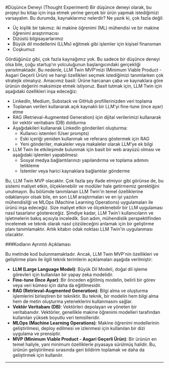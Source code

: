 #Düşünce Deneyi (Thought Experiment)
Bir düşünce deneyi olarak, bu projeyi bu kitap için inşa etmek yerine gerçek bir ürün yapmak istediğimizi varsayalım. Bu durumda, kaynaklarımız nelerdir? Ne yazık ki, çok fazla değil: 
- Üç kişilik bir takımız: iki makine öğrenimi (ML) mühendisi ve bir makine öğrenimi araştırmacısı 
- Dizüstü bilgisayarlarımız 
- Büyük dil modellerini (LLMs) eğitmek gibi işlemler için kişisel finansman 
- Coşkumuz 

Gördüğünüz gibi, çok fazla kaynağımız yok. Bu sadece bir düşünce deneyi olsa bile, çoğu startup'ın yolculuğunun başlangıcındaki gerçekliği yansıtmaktadır. Bu nedenle, LLM Twin MVP'mizi (Minimum Viable Product - Asgari Geçerli Ürün) ve hangi özellikleri seçmek istediğimizi tanımlarken çok stratejik olmalıyız. 
Amacımız basit: Ürüne harcanan çaba ve kaynaklara göre ürünün değerini maksimize etmek istiyoruz. 
Basit tutmak için, LLM Twin için aşağıdaki özellikleri inşa edeceğiz: 
- LinkedIn, Medium, Substack ve GitHub profillerinizden veri toplama 
- Toplanan verileri kullanarak açık kaynaklı bir LLM'yi fine-tune (ince ayar) etme 
- RAG (Retrieval-Augmented Generation) için dijital verilerimizi kullanarak bir vektör veritabanı (DB) doldurma 
- Aşağıdakileri kullanarak LinkedIn gönderileri oluşturma: 
  - Kullanıcı istemleri (User prompts) 
  - Eski içeriği yeniden kullanmak ve referans göstermek için RAG 
  - Yeni gönderiler, makaleler veya makaleler olarak LLM'ye ek bilgi 
- LLM Twin ile etkileşimde bulunmak için basit bir web arayüzü olması ve aşağıdaki işlemleri yapabilmesi: 
  - Sosyal medya bağlantılarınızı yapılandırma ve toplama adımını tetikleme 
  - İstemler veya harici kaynaklara bağlantılar gönderme 

Bu, LLM Twin MVP olacaktır. 
Çok fazla şey ifade etmiyor gibi görünse de, bu sistemi maliyet etkin, ölçeklenebilir ve modüler hale getirmemiz gerektiğini unutmayın. 
Bu bölümde tanımlanan LLM Twin'in temel özelliklerine odaklanıyor olsak bile, en son LLM araştırmaları ve en iyi yazılım mühendisliği ve MLOps (Machine Learning Operations) uygulamaları ile ürünü inşa edeceğiz. 
Size maliyet etkin ve ölçeklenebilir bir LLM uygulaması nasıl tasarlanır göstereceğiz. 
Şimdiye kadar, LLM Twin'i kullanıcıların ve işletmelerin bakış açısıyla inceledik. 
Son adım, mühendislik perspektifinden incelemek ve teknik olarak nasıl çözüleceğini anlamak için bir geliştirme planı tanımlamaktır. 
Artık kitabın odak noktası LLM Twin'in uygulanması olacaktır.

###Kodların Ayrıntılı Açıklaması

Bu metinde kod bulunmamaktadır. Ancak, LLM Twin MVP'nin özellikleri ve geliştirme planı ile ilgili teknik terimlerin açıklamaları aşağıda verilmiştir:

- **LLM (Large Language Model)**: Büyük Dil Modeli, doğal dil işleme görevleri için kullanılan bir yapay zeka modelidir.
- **Fine-tune (İnce Ayar)**: Bir önceden eğitilmiş modelin, belirli bir görev veya veri kümesi için daha da eğitilmesidir.
- **RAG (Retrieval-Augmented Generation)**: Bilgi alma ve oluşturma işlemlerini birleştiren bir tekniktir. Bu teknik, bir modelin hem bilgi alma hem de metin oluşturma yeteneklerini kullanmasını sağlar.
- **Vektör Veritabanı (DB)**: Vektörleri depolayan ve yöneten bir veritabanıdır. Vektörler, genellikle makine öğrenimi modelleri tarafından kullanılan yüksek boyutlu veri temsilleridir.
- **MLOps (Machine Learning Operations)**: Makine öğrenimi modellerinin geliştirilmesi, deploy edilmesi ve izlenmesi için kullanılan bir dizi uygulama ve prensiptir.
- **MVP (Minimum Viable Product - Asgari Geçerli Ürün)**: Bir ürünün en temel haliyle, yani minimum özelliklerle piyasaya sürülmüş halidir. Bu, ürünün geliştirilmesi sırasında geri bildirim toplamak ve daha da geliştirmek için kullanılır.

---

